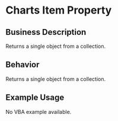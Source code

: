 # Charts Item Property

## Business Description
Returns a single object from a collection.

## Behavior
Returns a single object from a collection.

## Example Usage
No VBA example available.
